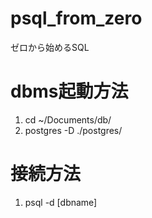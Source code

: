 # psql_from_zero
ゼロから始めるSQL

# dbms起動方法
1. cd ~/Documents/db/
2. postgres -D ./postgres/

# 接続方法
1. psql -d [dbname]

